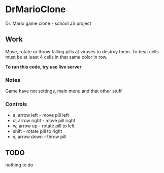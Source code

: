 # DrMarioClone
Dr. Mario game clone - school JS project

## Work
Move, rotate or throw falling pills at viruses to destroy them.
To beat cells must be at least 4 cells in that same color in row.

**To run this code, try use live server**

### Notes
Game have not settings, main menu and that other stuff

### Controls
* a, arrow left - move pill left
* d, arrow right - move pill right
* w, arrow up - rotate pill to left
* shift - rotate pill to right
* s, arrow down - throw pill

## TODO
nothing to do
